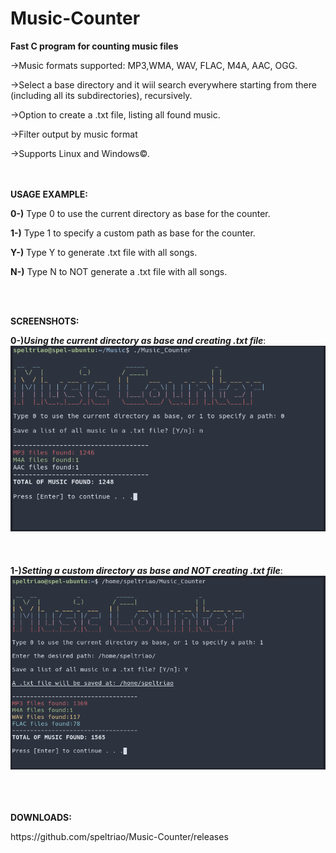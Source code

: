 # Music-Counter
<b>Fast C program for counting music files</b>

<p>->Music formats supported: MP3,WMA, WAV, FLAC, M4A, AAC, OGG.</p>
<p>->Select a base directory and it wiil search everywhere starting from there (including all its subdirectories), recursively. </p>
<p>->Option to create a .txt file, listing all found music.</p>
<p>->Filter output by music format</p>
<p>->Supports Linux and Windows©.</p>
<br><br>
<b>USAGE EXAMPLE:</b>
<p><b>0-)</b> Type 0 to use the current directory as base for the counter.</p>
<p><b>1-)</b> Type 1 to specify a custom path as base for the counter.</p>
<p><b>Y-)</b> Type Y to generate .txt file with all songs.</p>
<p><b>N-)</b> Type N to NOT generate a .txt file with all songs.</p>
<br></br>

<b>SCREENSHOTS:</b> 

<b>0-)<i>Using the current directory as base and creating .txt file</i></b>:
![ScreenShot](prints.png)
<br></br><br></br>
<b>1-)<i>Setting a custom directory as base and NOT creating .txt file</i></b>:
![ScreenShot](print.png)
<br></br>


<br></br>
<b>DOWNLOADS:</b>
<p>https://github.com/speltriao/Music-Counter/releases</p>
